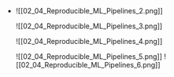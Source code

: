 - ##
	![[02_04_Reproducible_ML_Pipelines_2.png]]
	
	![[02_04_Reproducible_ML_Pipelines_3.png]]
	
	![[02_04_Reproducible_ML_Pipelines_4.png]]
	
	![[02_04_Reproducible_ML_Pipelines_5.png]]
	![[02_04_Reproducible_ML_Pipelines_6.png]]
	